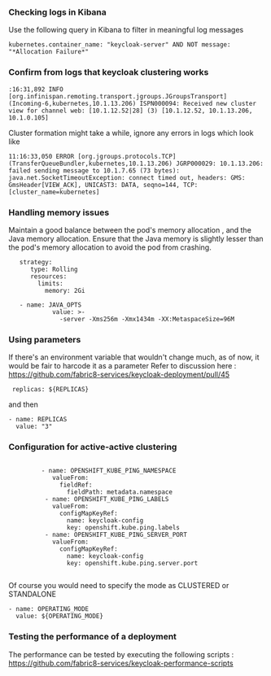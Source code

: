### Checking logs in Kibana

Use the following query in Kibana to filter in meaningful log messages

```
kubernetes.container_name: "keycloak-server" AND NOT message: "*Allocation Failure*"
```


### Confirm from logs that keycloak clustering works 
```
:16:31,892 INFO  [org.infinispan.remoting.transport.jgroups.JGroupsTransport] (Incoming-6,kubernetes,10.1.13.206) ISPN000094: Received new cluster view for channel web: [10.1.12.52|28] (3) [10.1.12.52, 10.1.13.206, 10.1.0.105]
```

Cluster formation might take a while, ignore any errors in logs which look like

```
11:16:33,050 ERROR [org.jgroups.protocols.TCP] (TransferQueueBundler,kubernetes,10.1.13.206) JGRP000029: 10.1.13.206: failed sending message to 10.1.7.65 (73 bytes): java.net.SocketTimeoutException: connect timed out, headers: GMS: GmsHeader[VIEW_ACK], UNICAST3: DATA, seqno=144, TCP: [cluster_name=kubernetes]
```


### Handling memory issues

Maintain a good balance between the pod's memory allocation , and the Java memory allocation.
Ensure that the Java memory is slightly lesser than the pod's memory allocation to avoid the pod from crashing.

```
   strategy:
      type: Rolling
      resources:
        limits:
          memory: 2Gi
```

```
   - name: JAVA_OPTS
            value: >-
              -server -Xms256m -Xmx1434m -XX:MetaspaceSize=96M
```


### Using parameters

If there's an environment variable that wouldn't change much, as of now, it would be fair to harcode it as a parameter
Refer to discussion here : https://github.com/fabric8-services/keycloak-deployment/pull/45

```
 replicas: ${REPLICAS}
```

and then 

```
- name: REPLICAS
  value: "3"
```

### Configuration for active-active clustering


```

         - name: OPENSHIFT_KUBE_PING_NAMESPACE
            valueFrom:
              fieldRef:
                fieldPath: metadata.namespace
          - name: OPENSHIFT_KUBE_PING_LABELS
            valueFrom:
              configMapKeyRef:
                name: keycloak-config
                key: openshift.kube.ping.labels
          - name: OPENSHIFT_KUBE_PING_SERVER_PORT
            valueFrom:
              configMapKeyRef:
                name: keycloak-config
                key: openshift.kube.ping.server.port
                
```

Of course you would need to specify the mode as CLUSTERED or STANDALONE

```
- name: OPERATING_MODE
  value: ${OPERATING_MODE}
```

### Testing the performance of a deployment

The performance can be tested by executing the following scripts :
https://github.com/fabric8-services/keycloak-performance-scripts





